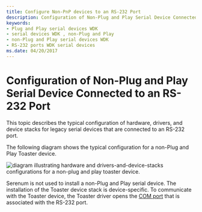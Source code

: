 ```yaml
---
title: Configure Non-PnP devices to an RS-232 Port
description: Configuration of Non-Plug and Play Serial Device Connected to an RS-232 Port
keywords:
- Plug and Play serial devices WDK
- serial devices WDK , non-Plug and Play
- non-Plug and Play serial devices WDK
- RS-232 ports WDK serial devices
ms.date: 04/20/2017
---
```


# Configuration of Non-Plug and Play Serial Device Connected to an RS-232 Port





This topic describes the typical configuration of hardware, drivers, and device stacks for legacy serial devices that are connected to an RS-232 port.

The following diagram shows the typical configuration for a non-Plug and Play Toaster device.

![diagram illustrating hardware and drivers-and-device-stacks configurations for a non-plug and play toaster device.](images/ser1.png)

Serenum is not used to install a non-Plug and Play serial device. The installation of the Toaster device stack is device-specific. To communicate with the Toaster device, the Toaster driver opens the [COM port](configuration-of-com-ports.md) that is associated with the RS-232 port.

 

 




